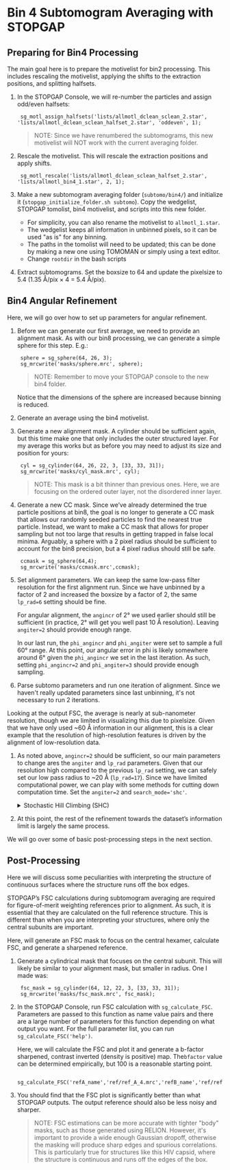 # Bin 4 Subtomogram Averaging with STOPGAP

## Preparing for Bin4 Processing

The main goal here is to prepare the motivelist for bin2 processing.
This includes rescaling the motivelist, applying the shifts to the extraction positions, and splitting halfsets.

1. In the STOPGAP Console, we will re-number the particles and assign odd/even halfsets:

        sg_motl_assign_halfsets('lists/allmotl_dclean_sclean_2.star', 'lists/allmotl_dclean_sclean_halfset_2.star', 'oddeven', 1);

    >NOTE: Since we have renumbered the subtomograms, this new motivelist will NOT work with the current averaging folder.

2. Rescale the motivelist.
This will rescale the extraction positions and apply shifts.

        sg_motl_rescale('lists/allmotl_dclean_sclean_halfset_2.star', 'lists/allmotl_bin4_1.star', 2, 1);

3. Make a new subtomogram averaging folder (`subtomo/bin4/`) and initialize it (`stopgap_initialize_folder.sh subtomo`).
Copy the wedgelist, STOPGAP tomolist, bin4 motivelist, and scripts into this new folder.
    - For simplicity, you can also rename the motivelist to `allmotl_1.star`.
    - The wedgelist keeps all information in unbinned pixels, so it can be used "as is" for any binning.
    - The paths in the tomolist will need to be updated; this can be done by making a new one using TOMOMAN or simply using a text editor.
    - Change `rootdir` in the bash scripts

4. Extract subtomograms.
Set the boxsize to 64 and update the pixelsize to 5.4 (1.35 Å/pix × 4 = 5.4 Å/pix).

## Bin4 Angular Refinement

Here, we will go over how to set up parameters for angular refinement.

1. Before we can generate our first average, we need to provide an alignment mask.
As with our bin8 processing, we can generate a simple sphere for this step.
E.g.:

        sphere = sg_sphere(64, 26, 3);
        sg_mrcwrite('masks/sphere.mrc', sphere);

    >NOTE: Remember to move your STOPGAP console to the new bin4 folder.

    Notice that the dimensions of the sphere are increased because binning is reduced.

1. Generate an average using the bin4 motivelist.

1. Generate a new alignment mask.
A cylinder should be sufficient again, but this time make one that only includes the outer structured layer.
For my average this works but as before you may need to adjust its size and position for yours:

        cyl = sg_cylinder(64, 26, 22, 3, [33, 33, 31]);
        sg_mrcwrite('masks/cyl_mask.mrc', cyl);

    >NOTE: This mask is a bit thinner than previous ones. Here, we are focusing on the ordered outer layer, not the disordered inner layer.

1. Generate a new CC mask.
Since we’ve already determined the true particle positions at bin8, the goal is no longer to generate a CC mask that allows our randomly seeded particles to find the nearest true particle.
Instead, we want to make a CC mask that allows for proper sampling but not too large that results in getting trapped in false local minima.
Arguably, a sphere with a 2 pixel radius should be sufficient to account for the bin8 precision, but a 4 pixel radius should still be safe.

        ccmask = sg_sphere(64,4);
        sg_mrcwrite('masks/ccmask.mrc',ccmask);

1. Set alignment parameters.
We can keep the same low-pass filter resolution for the first alignment run.
Since we have unbinned by a factor of 2 and increased the boxsize by a factor of 2, the same `lp_rad=6` setting should be fine.

    For angular alignment, the `angincr` of 2° we used earlier should still be sufficient (in practice, 2° will get you well past 10 Å resolution).
    Leaving `angiter=2` should provide enough range.

    In our last run, the `phi_angincr` and `phi_angiter` were set to sample a full 60° range.
    At this point, our angular error in phi is likely somewhere around 6° given the `phi_angincr` we set in the last iteration.
    As such, setting `phi_angincr=2` and `phi_angiter=3` should provide enough sampling.

1. Parse subtomo parameters and run one iteration of alignment.
   Since we haven't really updated parameters since last unbinning, it's not necessary to run 2 iterations.

Looking at the output FSC, the average is nearly at sub-nanometer resolution, though we are limited in visualizing this due to pixelsize.
Given that we have only used ~60 Å information in our alignment, this is a clear example that the resolution of high-resolution features is driven by the alignment of low-resolution data.

1. As noted above, `angincr=2` should be sufficient, so our main parameters to change ares the `angiter` and `lp_rad` parameters.
Given that our resolution high compared to the previous `lp_rad` setting, we can safely set our low pass radius to ~20 Å (`lp_rad=17`).
Since we have limited computational power, we can play with some methods for cutting down computation time.
Set the `angiter=2` and `search_mode='shc'`.

    <details><summary>
    Stochastic Hill Climbing (SHC)</summary>
    In standard hill climbing, the goal is to sample all possible orientations (within the desired search range) and take the highest scoring orientation; i.e. to move up the hill as quickly as possible.
    SHC instead randomizes the order of search angles, scores the prior best angle, and accepts the first better-scoring orientation.
    As a result, you are still moving up the hill, but potentially not as quickly as possible.

    Even though alignments are potentially suboptimal, SHC results in an incrementally better reference more quickly, so more iterations can be done in the same amount of time.
    Low to medium resolution information, i.e. the information you are using to align, is  still well-resolved, so further iterations will still improve the overall alignment of the dataset.

    SHC also scales well with respect to resolution.
    When aligning against lower resolution data, the difference between the optimal orientation and a slightly suboptimal orientation are minimal, and the CC may not pick up on the difference.
    As you progressively align with higher resolution information, it becomes easier to score the difference between a optimal and suboptimal orientations, so the chances of finding a better solution to the prior one is lower.
    When this approaches maximum computation time, SHC essentially becomes standard hill climbing.

    >NOTE: SHC is only  useful when refining angles of particles that are close to their true orientations.
    SHC should NEVER be used during *de novo* reference generation or finding true particle positions from oversampled starting positions.
    </details></p>

1. At this point, the rest of the refinement towards the dataset’s information limit is largely the same process.

We will go over some of basic post-processing steps in the next section.

## Post-Processing

Here we will discuss some peculiarities with interpreting the structure of continuous surfaces where the structure runs off the box edges.

STOPGAP’s FSC calculations during subtomogram averaging are required for figure-of-merit weighting references prior to alignment.
As such, it is essential that they are calculated on the full reference structure.
This is different than when you are interpreting your structures, where only the central subunits are important.

Here, will generate an FSC mask to focus on the central hexamer, calculate FSC, and generate a sharpened reference.

1. Generate a cylindrical mask that focuses on the central subunit.
This will likely be similar to your alignment mask, but smaller in radius.
One I made was:

        fsc_mask = sg_cylinder(64, 12, 22, 3, [33, 33, 31]);
        sg_mrcwrite('masks/fsc_mask.mrc', fsc_mask);

1. In the STOPGAP Console, run FSC calculation with `sg_calculate_FSC`.
Parameters are passed to this function as name value pairs and there are a large number of parameters for this function depending on what output you want.
For the full parameter list, you can run `sg_calculate_FSC('help')`.

    Here, we will calculate the FSC and plot it and generate a b-factor sharpened, contrast inverted (density is positive) map.
    The`bfactor` value can be determined empirically, but 100 is a reasonable starting point.

        sg_calculate_FSC('refA_name','ref/ref_A_4.mrc','refB_name','ref/ref_B_4.mrc','mask_name','masks/fsc_mask.mrc','pixelsize',5.4,'symmetry','c6','bfactor',100,'ref_avg_name','ref/filt_4.mrc','x_label',1);

1. You should find that the FSC plot is significantly better than what STOPGAP outputs.
The output reference should also be less noisy and sharper.

    >NOTE: FSC estimations can be more accurate with tighter "body" masks, such as those generated using RELION.
    However, it's important to provide a wide enough Gaussian dropoff, otherwise the masking will produce sharp edges and spurious correlations.
    This is particularly true for structures like this HIV capsid, where the structure is continuous and runs off the edges of the box.

